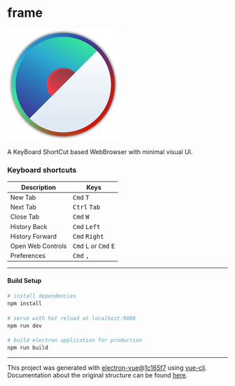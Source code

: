 # frame

![logo]

[logo]: https://github.com/TobiasDoe/frame-web/blob/master/build/icons/256x256.png "frame.png"

A KeyBoard ShortCut based WebBrowser with minimal visual UI.

### Keyboard shortcuts

Description            | Keys
-----------------------| -----------------------
New Tab                | <kbd>Cmd</kbd> <kbd>T</kbd>
Next Tab               | <kbd>Ctrl</kbd> <kbd>Tab</kbd>
Close Tab              | <kbd>Cmd</kbd> <kbd>W</kbd>
History Back           | <kbd>Cmd</kbd> <kbd>Left</kbd>
History Forward        | <kbd>Cmd</kbd> <kbd>Right</kbd>
Open Web Controls      | <kbd>Cmd</kbd> <kbd>L</kbd> or <kbd>Cmd</kbd> <kbd>E</kbd>
Preferences            | <kbd>Cmd</kbd> <kbd>,</kbd>


---

#### Build Setup

``` bash
# install dependencies
npm install

# serve with hot reload at localhost:9080
npm run dev

# build electron application for production
npm run build


```

---

This project was generated with [electron-vue](https://github.com/SimulatedGREG/electron-vue)@[1c165f7](https://github.com/SimulatedGREG/electron-vue/tree/1c165f7c5e56edaf48be0fbb70838a1af26bb015) using [vue-cli](https://github.com/vuejs/vue-cli). Documentation about the original structure can be found [here](https://simulatedgreg.gitbooks.io/electron-vue/content/index.html).
